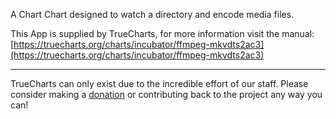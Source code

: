A Chart Chart designed to watch a directory and encode media files.

This App is supplied by TrueCharts, for more information visit the manual: [https://truecharts.org/charts/incubator/ffmpeg-mkvdts2ac3](https://truecharts.org/charts/incubator/ffmpeg-mkvdts2ac3)

---

TrueCharts can only exist due to the incredible effort of our staff.
Please consider making a [donation](https://truecharts.org/about/sponsor) or contributing back to the project any way you can!

